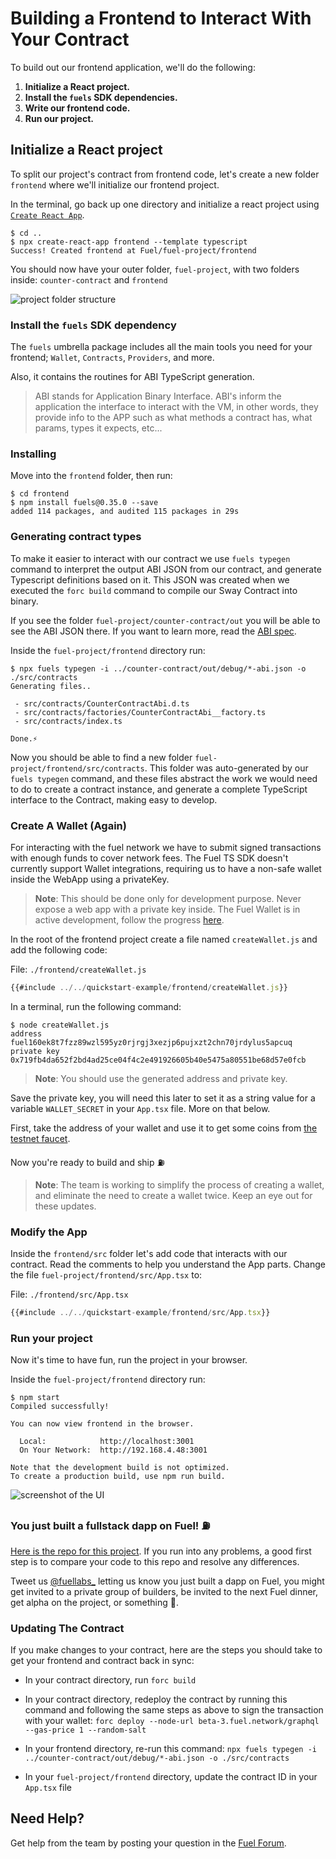 # Building a Frontend to Interact With Your Contract

To build out our frontend application, we'll do the following:

1. **Initialize a React project.**
2. **Install the `fuels` SDK dependencies.**
3. **Write our frontend code.**
4. **Run our project.**

## Initialize a React project

To split our project's contract from frontend code, let's create a new folder `frontend` where we'll initialize our frontend project.

In the terminal, go back up one directory and initialize a react project using [`Create React App`](https://create-react-app.dev/).

```console
$ cd ..
$ npx create-react-app frontend --template typescript
Success! Created frontend at Fuel/fuel-project/frontend
```

You should now have your outer folder, `fuel-project`, with two folders inside: `counter-contract` and `frontend`

![project folder structure](../images/quickstart-folder-structure.png)

### Install the `fuels` SDK dependency

The `fuels` umbrella package includes all the main tools you need for your frontend; `Wallet`, `Contracts`, `Providers`, and more.

Also, it contains the routines for ABI TypeScript generation.

> ABI stands for Application Binary Interface. ABI's inform the application the interface to interact with the VM, in other words, they provide info to the APP such as what methods a contract has, what params, types it expects, etc...

### Installing

Move into the `frontend` folder, then run:

```console
$ cd frontend
$ npm install fuels@0.35.0 --save
added 114 packages, and audited 115 packages in 29s
```

### Generating contract types

To make it easier to interact with our contract we use `fuels typegen` command to interpret the output ABI JSON from our contract, and generate Typescript definitions based on it. This JSON was created when we executed the `forc build` command to compile our Sway Contract into binary.

If you see the folder `fuel-project/counter-contract/out` you will be able to see the ABI JSON there. If you want to learn more, read the [ABI spec](https://fuellabs.github.io/fuel-specs/master/protocol/abi).

Inside the `fuel-project/frontend` directory run:

```console
$ npx fuels typegen -i ../counter-contract/out/debug/*-abi.json -o ./src/contracts
Generating files..

 - src/contracts/CounterContractAbi.d.ts
 - src/contracts/factories/CounterContractAbi__factory.ts
 - src/contracts/index.ts

Done.⚡
```

Now you should be able to find a new folder `fuel-project/frontend/src/contracts`. This folder was auto-generated by our `fuels typegen` command, and these files abstract the work we would need to do to create a contract instance, and generate a complete TypeScript interface to the Contract, making easy to develop.

### Create A Wallet (Again)

For interacting with the fuel network we have to submit signed transactions with enough funds to cover network fees. The Fuel TS SDK doesn't currently support Wallet integrations, requiring us to have a non-safe wallet inside the WebApp using a privateKey.

> **Note**: This should be done only for development purpose. Never expose a web app with a private key inside. The Fuel Wallet is in active development, follow the progress [here](https://github.com/FuelLabs/fuels-wallet).

In the root of the frontend project create a file named `createWallet.js` and add the following code:

File: `./frontend/createWallet.js`

```js
{{#include ../../quickstart-example/frontend/createWallet.js}}
```

In a terminal, run the following command:

```console
$ node createWallet.js
address fuel160ek8t7fzz89wzl595yz0rjrgj3xezjp6pujxzt2chn70jrdylus5apcuq
private key 0x719fb4da652f2bd4ad25ce04f4c2e491926605b40e5475a80551be68d57e0fcb
```

> **Note**: You should use the generated address and private key.

Save the private key, you will need this later to set it as a string value for a variable `WALLET_SECRET` in your `App.tsx` file. More on that below.

First, take the address of your wallet and use it to get some coins from [the testnet faucet](https://faucet-beta-3.fuel.network/).

Now you're ready to build and ship ⛽

> **Note**: The team is working to simplify the process of creating a wallet, and eliminate the need to create a wallet twice. Keep an eye out for these updates.

### Modify the App

Inside the `frontend/src` folder let's add code that interacts with our contract.
Read the comments to help you understand the App parts.
Change the file `fuel-project/frontend/src/App.tsx` to:

File: `./frontend/src/App.tsx`

```ts
{{#include ../../quickstart-example/frontend/src/App.tsx}}
```

### Run your project

Now it's time to have fun, run the project in your browser.

Inside the `fuel-project/frontend` directory run:

```console
$ npm start
Compiled successfully!

You can now view frontend in the browser.

  Local:            http://localhost:3001
  On Your Network:  http://192.168.4.48:3001

Note that the development build is not optimized.
To create a production build, use npm run build.
```

![screenshot of the UI](../images/quickstart-dapp-screenshot.png)

### You just built a fullstack dapp on Fuel! ⛽

[Here is the repo for this project](https://github.com/FuelLabs/beta2-quickstart). If you run into any problems, a good first step is to compare your code to this repo and resolve any differences.

Tweet us [@fuellabs\_](https://twitter.com/fuellabs_) letting us know you just built a dapp on Fuel, you might get invited to a private group of builders, be invited to the next Fuel dinner, get alpha on the project, or something 👀.

### Updating The Contract

If you make changes to your contract, here are the steps you should take to get your frontend and contract back in sync:

- In your contract directory, run `forc build`
- In your contract directory, redeploy the contract by running this command and following the same steps as above to sign the transaction with your wallet: `forc deploy --node-url beta-3.fuel.network/graphql --gas-price 1 --random-salt`
- In your frontend directory, re-run this command: `npx fuels typegen -i ../counter-contract/out/debug/*-abi.json -o ./src/contracts`

- In your `fuel-project/frontend` directory, update the contract ID in your `App.tsx` file

## Need Help?

Get help from the team by posting your question in the [Fuel Forum](https://forum.fuel.network/).
